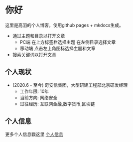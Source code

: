 # 你好

这里是高羽的个人博客，使用github pages + mkdocs生成。

- 通过主题和目录以打开文章
    - PC端 在上方标签栏选择主题 在左侧目录选择文章
    - 移动端 点击左上角图标选择主题和文章
- 搜索关键词以打开文章

## 个人现状

- (2020.6 - 至今) 奇安信集团，大型研建工程部北京研发经理
    - 工作年限: 10年
    - 当前方向: 网络安全
    - 过往经历: 互联网金融,数字货币,区块链

## 个人信息

更多个人信息戳这里 [个人信息](./ME/introduction.md)

